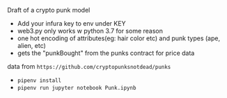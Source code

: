 
Draft of a crypto punk model
* Add your infura key to env under KEY
* web3.py only works w python 3.7 for some reason
* one hot encoding of attributes(eg: hair color etc) and punk types (ape, alien, etc)
* gets the "punkBought" from the punks contract for price data


data from `https://github.com/cryptopunksnotdead/punks`

* `pipenv install`
* `pipenv run jupyter notebook Punk.ipynb`

